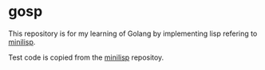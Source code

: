 # gosp

This repository is for my learning of Golang by implementing lisp refering to [minilisp](https://github.com/rui314/minilisp).

Test code is copied from the [minilisp](https://github.com/rui314/minilisp) repositoy.